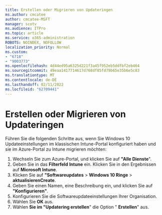 ```yaml
---
title: Erstellen oder Migrieren von Updateringen
ms.author: cmcatee
author: cmcatee-MSFT
manager: scotv
ms.audience: ITPro
ms.topic: article
ms.service: o365-administration
ROBOTS: NOINDEX, NOFOLLOW
localization_priority: Normal
ms.custom:
- "6718"
- "9003773"
ms.openlocfilehash: 4d44ed95a6325d221f3a45f952eb5ddfbf2eb464
ms.sourcegitcommit: 49eaa1417714617d768df85fd79b65e35b6e5c83
ms.translationtype: MT
ms.contentlocale: de-DE
ms.lasthandoff: 02/11/2022
ms.locfileid: "62709441"
---
```

# <a name="how-to-create-or-migrate-update-rings"></a>Erstellen oder Migrieren von Updateringen

Führen Sie die folgenden Schritte aus, wenn Sie Windows 10 Updateeinstellungen im klassischen Intune-Portal konfiguriert haben und sie im Azure-Portal zu Intune migrieren möchten:

1. Wechseln Sie zum Azure-Portal, und klicken Sie auf **"Alle Dienste**".
2. Geben Sie in das **Filterfeld** **Intune** ein. Klicken Sie in den Ergebnissen auf **Microsoft Intune**.
3. Klicken Sie auf **"Softwareupdates** >  **Windows 10 Ringe** >  **aktualisierenCreate**.
4. Geben Sie einen Namen, eine Beschreibung ein, und klicken Sie auf **"Konfigurieren"**.
5. Konfigurieren Sie die Softwareupdateeinstellungen Ihrer Organisation.
6. Wählen Sie **OK** aus.
7. Wählen **Sie im "Updatering erstellen**" die Option " **Erstellen**" aus.
